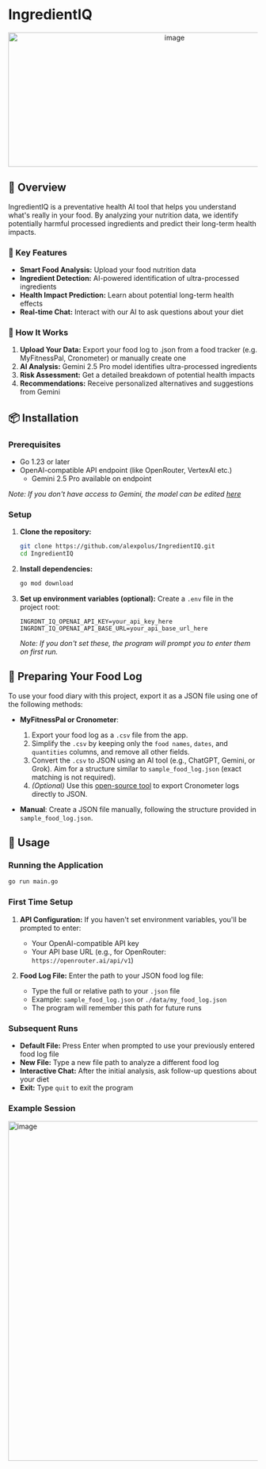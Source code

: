 # IngredientIQ
<p align="center">
   <img width="656" height="271" alt="image" src="https://github.com/user-attachments/assets/bde31b2d-37d2-46b2-a9d9-991265c0dbdd" />
</p>

## 🚀 Overview

IngredientIQ is a preventative health AI tool that helps you understand what's really in your food. By analyzing your nutrition data, we identify potentially harmful processed ingredients and predict their long-term health impacts.
### 🎯 Key Features

- **Smart Food Analysis:** Upload your food nutrition data
- **Ingredient Detection:** AI-powered identification of ultra-processed ingredients
- **Health Impact Prediction:** Learn about potential long-term health effects
- **Real-time Chat:** Interact with our AI to ask questions about your diet

### 🧪 How It Works
1. **Upload Your Data:** Export your food log to .json from a food tracker (e.g. MyFitnessPal, Cronometer) or manually create one
2. **AI Analysis:** Gemini 2.5 Pro model identifies ultra-processed ingredients
3. **Risk Assessment:** Get a detailed breakdown of potential health impacts
4. **Recommendations:** Receive personalized alternatives and suggestions from Gemini

## 📦 Installation

### Prerequisites
- Go 1.23 or later
- OpenAI-compatible API endpoint (like OpenRouter, VertexAI etc.)
   - Gemini 2.5 Pro available on endpoint
  
*Note: If you don't have access to Gemini, the model can be edited [here](https://github.com/alex-polus/IngredientIQ/blob/main/main.go#L20)*

### Setup
1. **Clone the repository:**
   ```bash
   git clone https://github.com/alexpolus/IngredientIQ.git
   cd IngredientIQ
   ```

2. **Install dependencies:**
   ```bash
   go mod download
   ```

3. **Set up environment variables (optional):**
   Create a `.env` file in the project root:
   ```
   INGRDNT_IQ_OPENAI_API_KEY=your_api_key_here
   INGRDNT_IQ_OPENAI_API_BASE_URL=your_api_base_url_here
   ```
   
   *Note: If you don't set these, the program will prompt you to enter them on first run.*

## 🍗 Preparing Your Food Log
To use your food diary with this project, export it as a JSON file using one of the following methods:

- **MyFitnessPal or Cronometer**:
  1.   Export your food log as a `.csv` file from the app.
  2. Simplify the `.csv` by keeping only the `food names`, `dates`, and `quantities` columns, and remove all other fields.
  3. Convert the `.csv` to JSON using an AI tool (e.g., ChatGPT, Gemini, or Grok). Aim for a structure similar to `sample_food_log.json` (exact matching is not required).
  4. *(Optional)* Use this [open-source tool](https://github.com/jrmycanady/cronometer-export) to export Cronometer logs directly to JSON.

- **Manual**:
  Create a JSON file manually, following the structure provided in `sample_food_log.json`.


## 🚀 Usage

### Running the Application
```bash
go run main.go
```

### First Time Setup
1. **API Configuration:** If you haven't set environment variables, you'll be prompted to enter:
   - Your OpenAI-compatible API key
   - Your API base URL (e.g., for OpenRouter: `https://openrouter.ai/api/v1`)

2. **Food Log File:** Enter the path to your JSON food log file:
   - Type the full or relative path to your `.json` file
   - Example: `sample_food_log.json` or `./data/my_food_log.json`
   - The program will remember this path for future runs

### Subsequent Runs
- **Default File:** Press Enter when prompted to use your previously entered food log file
- **New File:** Type a new file path to analyze a different food log
- **Interactive Chat:** After the initial analysis, ask follow-up questions about your diet
- **Exit:** Type `quit` to exit the program

### Example Session

<img width="683" height="685" alt="image" src="https://github.com/user-attachments/assets/17369d3a-3157-4758-91b9-2af0d749bf17" />

